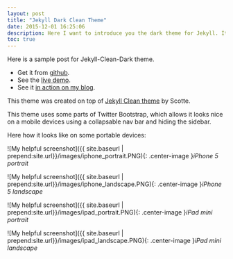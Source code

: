 ```yaml
---
layout: post
title: "Jekyll Dark Clean Theme"
date: 2015-12-01 16:25:06
description: Here I want to introduce you the dark theme for Jekyll. It was forked from Scotte's jekyll-clean theme and customized.
toc: true
---
```



Here is a sample post for Jekyll-Clean-Dark theme.

* Get it from [github](https://github.com/streetturtle/jekyll-clean-dark).
* See the [live demo](http://pavelmakhov.com/jekyll-clean-dark).
* See it [in action on my blog](http://pavelmakhov.com).

This theme was created on top of [Jekyll Clean theme](https://scotte.github.io) by Scotte.

This theme uses some parts of Twitter Bootstrap, which allows it looks nice on a mobile devices using a collapsable nav bar and hiding the sidebar.

Here how it looks like on some portable devices:

![My helpful screenshot]({{ site.baseurl | prepend:site.url}}/images/iphone_portrait.PNG){: .center-image }*iPhone 5 portrait*

![My helpful screenshot]({{ site.baseurl | prepend:site.url}}/images/iphone_landscape.PNG){: .center-image }*iPhone 5 landscape*

![My helpful screenshot]({{ site.baseurl | prepend:site.url}}/images/ipad_portrait.PNG){: .center-image }*iPad mini portrait*

![My helpful screenshot]({{ site.baseurl | prepend:site.url}}/images/ipad_landscape.PNG){: .center-image }*iPad mini landscape*
